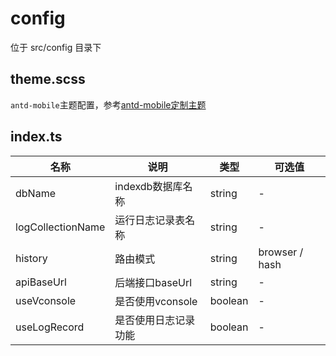 # config

位于 src/config 目录下

## theme.scss

`antd-mobile`主题配置，参考[antd-mobile定制主题](https://mobile.ant.design/docs/react/customize-theme-cn)

## index.ts

| 名称 | 说明 | 类型 | 可选值 |
| --- | --- | --- | --- |
| dbName | indexdb数据库名称 | string | - |
| logCollectionName | 运行日志记录表名称 | string | - |
| history | 路由模式 | string | browser \/ hash |
| apiBaseUrl | 后端接口baseUrl | string | - |
| useVconsole | 是否使用vconsole | boolean | - |
| useLogRecord | 是否使用日志记录功能 | boolean | - |